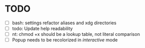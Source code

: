 TODO
====

- [ ] bash: settings refactor aliases and xdg directories
- [ ] todo: Update help readability
- [ ] nt: chmod +x should be a lookup table, not literal comparison
- [ ] Popup needs to be recolorized in _interactive_ mode
